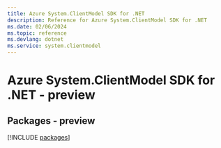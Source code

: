 ```yaml
---
title: Azure System.ClientModel SDK for .NET
description: Reference for Azure System.ClientModel SDK for .NET
ms.date: 02/06/2024
ms.topic: reference
ms.devlang: dotnet
ms.service: system.clientmodel
---
```

# Azure System.ClientModel SDK for .NET - preview
## Packages - preview
[!INCLUDE [packages](system.clientmodel-index.md)]